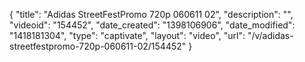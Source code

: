 {
    "title": "Adidas StreetFestPromo 720p 060611 02",
    "description": "",
    "videoid": "154452",
    "date_created": "1398106906",
    "date_modified": "1418181304",
    "type": "captivate",
    "layout": "video",
    "url": "\/v\/adidas-streetfestpromo-720p-060611-02\/154452"
}